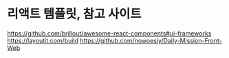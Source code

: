 # 리액트 템플릿, 참고 사이트

https://github.com/brillout/awesome-react-components#ui-frameworks \
https://layoutit.com/build
https://github.com/nowoesiy/Daily-Mission-Front-Web
